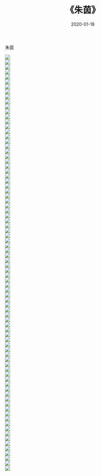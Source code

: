 ﻿---
layout: post
title:  《朱茵》
date:   2020-01-18
img: http://img.660000.xyz/Sharelink/壁纸/明星魅力/华人明星/朱茵/000.jpg
categories: [美女, 清纯, 唯美]
---

朱茵

 ![](http://img.660000.xyz/Sharelink/壁纸/明星魅力/华人明星/朱茵/001.jpg) <br>![](http://img.660000.xyz/Sharelink/壁纸/明星魅力/华人明星/朱茵/002.jpg) <br>![](http://img.660000.xyz/Sharelink/壁纸/明星魅力/华人明星/朱茵/003.jpg) <br>![](http://img.660000.xyz/Sharelink/壁纸/明星魅力/华人明星/朱茵/004.jpg) <br>![](http://img.660000.xyz/Sharelink/壁纸/明星魅力/华人明星/朱茵/005.jpg) <br>![](http://img.660000.xyz/Sharelink/壁纸/明星魅力/华人明星/朱茵/006.jpg) <br>![](http://img.660000.xyz/Sharelink/壁纸/明星魅力/华人明星/朱茵/007.jpg) <br>![](http://img.660000.xyz/Sharelink/壁纸/明星魅力/华人明星/朱茵/008.jpg) <br>![](http://img.660000.xyz/Sharelink/壁纸/明星魅力/华人明星/朱茵/009.jpg) <br>![](http://img.660000.xyz/Sharelink/壁纸/明星魅力/华人明星/朱茵/010.jpg) <br>![](http://img.660000.xyz/Sharelink/壁纸/明星魅力/华人明星/朱茵/011.jpg) <br>![](http://img.660000.xyz/Sharelink/壁纸/明星魅力/华人明星/朱茵/012.jpg) <br>![](http://img.660000.xyz/Sharelink/壁纸/明星魅力/华人明星/朱茵/013.jpg) <br>![](http://img.660000.xyz/Sharelink/壁纸/明星魅力/华人明星/朱茵/014.jpg) <br>![](http://img.660000.xyz/Sharelink/壁纸/明星魅力/华人明星/朱茵/015.jpg) <br>![](http://img.660000.xyz/Sharelink/壁纸/明星魅力/华人明星/朱茵/016.jpg) <br>![](http://img.660000.xyz/Sharelink/壁纸/明星魅力/华人明星/朱茵/017.jpg) <br>![](http://img.660000.xyz/Sharelink/壁纸/明星魅力/华人明星/朱茵/018.jpg) <br>![](http://img.660000.xyz/Sharelink/壁纸/明星魅力/华人明星/朱茵/019.jpg) <br>![](http://img.660000.xyz/Sharelink/壁纸/明星魅力/华人明星/朱茵/020.jpg) <br>![](http://img.660000.xyz/Sharelink/壁纸/明星魅力/华人明星/朱茵/021.jpg) <br>![](http://img.660000.xyz/Sharelink/壁纸/明星魅力/华人明星/朱茵/022.jpg) <br>![](http://img.660000.xyz/Sharelink/壁纸/明星魅力/华人明星/朱茵/023.jpg) <br>![](http://img.660000.xyz/Sharelink/壁纸/明星魅力/华人明星/朱茵/024.jpg) <br>![](http://img.660000.xyz/Sharelink/壁纸/明星魅力/华人明星/朱茵/025.jpg) <br>![](http://img.660000.xyz/Sharelink/壁纸/明星魅力/华人明星/朱茵/026.jpg) <br>![](http://img.660000.xyz/Sharelink/壁纸/明星魅力/华人明星/朱茵/027.jpg) <br>![](http://img.660000.xyz/Sharelink/壁纸/明星魅力/华人明星/朱茵/028.jpg) <br>![](http://img.660000.xyz/Sharelink/壁纸/明星魅力/华人明星/朱茵/029.jpg) <br>![](http://img.660000.xyz/Sharelink/壁纸/明星魅力/华人明星/朱茵/030.jpg) <br>![](http://img.660000.xyz/Sharelink/壁纸/明星魅力/华人明星/朱茵/031.jpg) <br>![](http://img.660000.xyz/Sharelink/壁纸/明星魅力/华人明星/朱茵/032.jpg) <br>![](http://img.660000.xyz/Sharelink/壁纸/明星魅力/华人明星/朱茵/033.jpg) <br>![](http://img.660000.xyz/Sharelink/壁纸/明星魅力/华人明星/朱茵/034.jpg) <br>![](http://img.660000.xyz/Sharelink/壁纸/明星魅力/华人明星/朱茵/035.jpg) <br>![](http://img.660000.xyz/Sharelink/壁纸/明星魅力/华人明星/朱茵/036.jpg) <br>![](http://img.660000.xyz/Sharelink/壁纸/明星魅力/华人明星/朱茵/037.jpg) <br>![](http://img.660000.xyz/Sharelink/壁纸/明星魅力/华人明星/朱茵/038.jpg) <br>![](http://img.660000.xyz/Sharelink/壁纸/明星魅力/华人明星/朱茵/039.jpg) <br>![](http://img.660000.xyz/Sharelink/壁纸/明星魅力/华人明星/朱茵/040.jpg) <br>![](http://img.660000.xyz/Sharelink/壁纸/明星魅力/华人明星/朱茵/041.jpg) <br>![](http://img.660000.xyz/Sharelink/壁纸/明星魅力/华人明星/朱茵/042.jpg) <br>![](http://img.660000.xyz/Sharelink/壁纸/明星魅力/华人明星/朱茵/043.jpg) <br>![](http://img.660000.xyz/Sharelink/壁纸/明星魅力/华人明星/朱茵/044.jpg) <br>![](http://img.660000.xyz/Sharelink/壁纸/明星魅力/华人明星/朱茵/045.jpg) <br>![](http://img.660000.xyz/Sharelink/壁纸/明星魅力/华人明星/朱茵/046.jpg) <br>![](http://img.660000.xyz/Sharelink/壁纸/明星魅力/华人明星/朱茵/047.jpg) <br>![](http://img.660000.xyz/Sharelink/壁纸/明星魅力/华人明星/朱茵/048.jpg) <br>![](http://img.660000.xyz/Sharelink/壁纸/明星魅力/华人明星/朱茵/049.jpg) <br>![](http://img.660000.xyz/Sharelink/壁纸/明星魅力/华人明星/朱茵/050.jpg) <br>![](http://img.660000.xyz/Sharelink/壁纸/明星魅力/华人明星/朱茵/051.jpg) <br>![](http://img.660000.xyz/Sharelink/壁纸/明星魅力/华人明星/朱茵/052.jpg) <br>![](http://img.660000.xyz/Sharelink/壁纸/明星魅力/华人明星/朱茵/053.jpg) <br>![](http://img.660000.xyz/Sharelink/壁纸/明星魅力/华人明星/朱茵/054.jpg) <br>![](http://img.660000.xyz/Sharelink/壁纸/明星魅力/华人明星/朱茵/055.jpg) <br>![](http://img.660000.xyz/Sharelink/壁纸/明星魅力/华人明星/朱茵/056.jpg) <br>![](http://img.660000.xyz/Sharelink/壁纸/明星魅力/华人明星/朱茵/057.jpg) <br>![](http://img.660000.xyz/Sharelink/壁纸/明星魅力/华人明星/朱茵/058.jpg) <br>![](http://img.660000.xyz/Sharelink/壁纸/明星魅力/华人明星/朱茵/059.jpg) <br>![](http://img.660000.xyz/Sharelink/壁纸/明星魅力/华人明星/朱茵/060.jpg) <br>![](http://img.660000.xyz/Sharelink/壁纸/明星魅力/华人明星/朱茵/061.jpg) <br>![](http://img.660000.xyz/Sharelink/壁纸/明星魅力/华人明星/朱茵/062.jpg) <br>![](http://img.660000.xyz/Sharelink/壁纸/明星魅力/华人明星/朱茵/063.jpg) <br>![](http://img.660000.xyz/Sharelink/壁纸/明星魅力/华人明星/朱茵/064.jpg) <br>![](http://img.660000.xyz/Sharelink/壁纸/明星魅力/华人明星/朱茵/065.jpg) <br>![](http://img.660000.xyz/Sharelink/壁纸/明星魅力/华人明星/朱茵/066.jpg) <br>![](http://img.660000.xyz/Sharelink/壁纸/明星魅力/华人明星/朱茵/067.jpg) <br>![](http://img.660000.xyz/Sharelink/壁纸/明星魅力/华人明星/朱茵/068.jpg) <br>![](http://img.660000.xyz/Sharelink/壁纸/明星魅力/华人明星/朱茵/069.jpg) <br>![](http://img.660000.xyz/Sharelink/壁纸/明星魅力/华人明星/朱茵/070.jpg) <br>![](http://img.660000.xyz/Sharelink/壁纸/明星魅力/华人明星/朱茵/071.jpg) <br>![](http://img.660000.xyz/Sharelink/壁纸/明星魅力/华人明星/朱茵/072.jpg) <br>![](http://img.660000.xyz/Sharelink/壁纸/明星魅力/华人明星/朱茵/073.jpg) <br>![](http://img.660000.xyz/Sharelink/壁纸/明星魅力/华人明星/朱茵/074.jpg) <br>![](http://img.660000.xyz/Sharelink/壁纸/明星魅力/华人明星/朱茵/075.jpg) <br>![](http://img.660000.xyz/Sharelink/壁纸/明星魅力/华人明星/朱茵/076.jpg) <br>![](http://img.660000.xyz/Sharelink/壁纸/明星魅力/华人明星/朱茵/077.jpg) <br>![](http://img.660000.xyz/Sharelink/壁纸/明星魅力/华人明星/朱茵/078.jpg) <br>![](http://img.660000.xyz/Sharelink/壁纸/明星魅力/华人明星/朱茵/079.jpg) <br>![](http://img.660000.xyz/Sharelink/壁纸/明星魅力/华人明星/朱茵/080.jpg) <br>![](http://img.660000.xyz/Sharelink/壁纸/明星魅力/华人明星/朱茵/081.jpg) <br>![](http://img.660000.xyz/Sharelink/壁纸/明星魅力/华人明星/朱茵/082.jpg) <br>![](http://img.660000.xyz/Sharelink/壁纸/明星魅力/华人明星/朱茵/083.jpg) <br>![](http://img.660000.xyz/Sharelink/壁纸/明星魅力/华人明星/朱茵/084.jpg) <br>